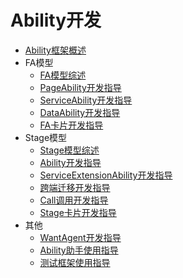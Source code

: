 # Ability开发
 - [Ability框架概述](ability-brief.md)
 - FA模型
   - [FA模型综述](fa-brief.md)
   - [PageAbility开发指导](fa-pageability.md)
   - [ServiceAbility开发指导](fa-serviceability.md)
   - [DataAbility开发指导](fa-dataability.md)
   - [FA卡片开发指导](fa-formability.md)
 - Stage模型
   - [Stage模型综述](stage-brief.md)
   - [Ability开发指导](stage-ability.md)
   - [ServiceExtensionAbility开发指导](stage-serviceextension.md)
   - [跨端迁移开发指导](stage-ability-continuation.md)
   - [Call调用开发指导](stage-call.md)
   - [Stage卡片开发指导](stage-formextension.md)
 - 其他
   - [WantAgent开发指导](wantagent.md)
   - [Ability助手使用指导](ability-assistant-guidelines.md)
   - [测试框架使用指导](ability-delegator.md)
